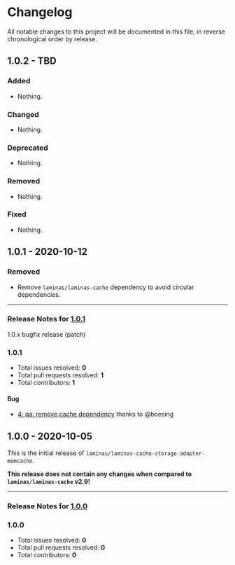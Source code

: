 # Changelog

All notable changes to this project will be documented in this file, in reverse chronological order by release.

## 1.0.2 - TBD

### Added

- Nothing.

### Changed

- Nothing.

### Deprecated

- Nothing.

### Removed

- Nothing.

### Fixed

- Nothing.

## 1.0.1 - 2020-10-12

### Removed

- Remove `laminas/laminas-cache` dependency to avoid circular dependencies.


-----

### Release Notes for [1.0.1](https://github.com/laminas/laminas-cache-storage-adapter-memcache/milestone/3)

1.0.x bugfix release (patch)

### 1.0.1

- Total issues resolved: **0**
- Total pull requests resolved: **1**
- Total contributors: **1**

#### Bug

 - [4: qa: remove cache dependency](https://github.com/laminas/laminas-cache-storage-adapter-memcache/pull/4) thanks to @boesing

## 1.0.0 - 2020-10-05

This is the initial release of `laminas/laminas-cache-storage-adapter-memcache`.

 **This release does not contain any changes when compared to `laminas/laminas-cache` v2.9!** 



-----

### Release Notes for [1.0.0](https://github.com/laminas/laminas-cache-storage-adapter-memcache/milestone/2)



### 1.0.0

- Total issues resolved: **0**
- Total pull requests resolved: **0**
- Total contributors: **0**

